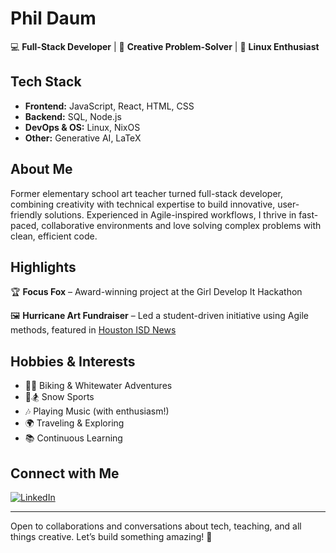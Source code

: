 # Phil Daum  

💻 **Full-Stack Developer** | 🎨 **Creative Problem-Solver** | 🐧 **Linux Enthusiast**  

## Tech Stack  
- **Frontend:** JavaScript, React, HTML, CSS  
- **Backend:** SQL, Node.js  
- **DevOps & OS:** Linux, NixOS  
- **Other:** Generative AI, LaTeX  

## About Me  
Former elementary school art teacher turned full-stack developer, combining creativity with technical expertise to build innovative, user-friendly solutions. Experienced in Agile-inspired workflows, I thrive in fast-paced, collaborative environments and love solving complex problems with clean, efficient code.  

## Highlights  
🏆 **Focus Fox** – Award-winning project at the Girl Develop It Hackathon  
<!-- switch to site later -->
<!-- 📸 (*[See award](./award-image.png)*)   -->
🖼️ **Hurricane Art Fundraiser** – Led a student-driven initiative using Agile methods, featured in [Houston ISD News](https://blogs.houstonisd.org/news/2017/09/28/hurricane-art-by-hisd-students-on-sale-to-raise-money-for-hurricane-relief/)   

## Hobbies & Interests  
- 🚴‍♂️ Biking & Whitewater Adventures  
- 🎿🏂 Snow Sports  
- 🎶 Playing Music (with enthusiasm!)  
- 🌍 Traveling & Exploring  
- 📚 Continuous Learning  

## Connect with Me  
[![LinkedIn](https://img.shields.io/badge/LinkedIn-Phil%20Daum-blue)](https://www.linkedin.com/in/daumphil/)  

---  

Open to collaborations and conversations about tech, teaching, and all things creative. Let’s build something amazing! 🚀  

